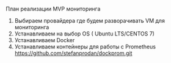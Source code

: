 

План реализации MVP мониторинга
1. Выбираем провайдера где будем разворачивать VM для мониторинга
2. Устанавливаем на выбор OS ( Ubuntu LTS/CENTOS 7)
3. Устанавливаем Docker
4. Устанавливаем контейнеры для работы с Prometheus
https://github.com/stefanprodan/dockprom.git



